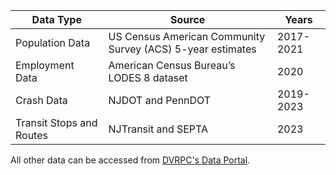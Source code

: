 <div id="plain-table">
  <table>
    <thead>
      <tr>
        <th>Data Type</th>
        <th>Source</th>
        <th>Years</th>
      </tr>
    </thead>
    <tbody>
      <tr>
        <td>Population Data</td>
        <td>US Census American Community Survey (ACS) 5-year estimates</td>
        <td>2017-2021</td>
      </tr>
      <tr>
        <td>Employment Data</td>
        <td>American Census Bureau’s LODES 8 dataset</td>
        <td>2020</td>
      </tr>
      <tr>
        <td>Crash Data</td>
        <td>NJDOT and PennDOT</td>
        <td>2019-2023</td>
      </tr>
      <tr>
        <td>Transit Stops and Routes</td>
        <td>NJTransit and SEPTA</td>
        <td>2023</td>
      </tr>
    </tbody>
  </table>
</div>

All other data can be accessed from [DVRPC's Data Portal](https://www.dvrpc.org/data/).